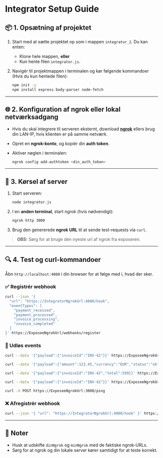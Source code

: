 # Integrator Setup Guide

## 📦 1. Opsætning af projektet

1. Start med at sætte projektet op som i mappen `integrator_2`. Du kan enten:
   - Klone hele mappen, **eller**
   - Kun hente filen `integrator.js`.

2. Navigér til projektmappen i terminalen og kør følgende kommandoer (Hvis du kun hentede filen):

   ```bash
   npm init -y
   npm install express body-parser node-fetch
   ```

---

## 🌐 2. Konfiguration af ngrok eller lokal netværksadgang

- Hvis du skal integrere til serveren eksternt, download **[ngrok](https://ngrok.com/)** ellers brug din LAN-IP, hvis klienten er på samme netværk.
- Opret en **ngrok-konto**, og kopiér din **auth token**.
- Aktiver nøglen i terminalen:

   ```bash
   ngrok config add-authtoken <din_auth_token>
   ```

---

## 🚀 3. Kørsel af server

1. Start serveren:

   ```bash
   node integrator.js
   ```

2. I en **anden terminal**, start ngrok (hvis nødvendigt):

   ```bash
   ngrok http 3000
   ```

3. Brug den genererede **ngrok URL** til at sende test-requests via `curl`.

> **OBS:** Sørg for at bruge den nyeste url af ngrok fra exposeren.

---

## 🔍 4. Test og curl-kommandoer

Åbn `http://localhost:4000` i din browser for at følge med i, hvad der sker.

### ✅ Registrér webhook
```bash
curl --json '{
  "url": "https://IntegratorNgrokUrl:4000/hook",
  "eventTypes": [
    "payment_received",
    "payment_processed",
    "invoice_processing",
    "invoice_completed"
  ]
}' https://ExposeeNgrokUrl/webhooks/register
```

### 📩 Udløs events
```bash
curl --data '{"payload":{"invoiceId":"INV-42"}}' https://ExposeeNgrokUrl/events/invoice_processing

curl --data '{"payload":{"amount":123.45,"currency":"EUR","status":"ok"}}' https://ExposeeNgrokUrl:3000/events/payment_processed

curl --data '{"payload":{"invoiceId":"INV-42","total":599}}' https://ExposeeNgrokUrl:3000/events/invoice_completed

curl --data '{"payload":{"invoiceId":"INV-42"}}' https://ExposeeNgrokUrl:3000/events/invoice_processing

curl -X POST https://ExposeeNgrokUrl:3000/ping
```

### ❌ Afregistrér webhook
```bash
curl --json '{ "url": "https://IntegratorNgrokUrl:4000/hook" }' https://ExposeeNgrokUrl/webhooks/unregister
```

---

## 📝 Noter

- Husk at udskifte `dinNgrok` og `minNgrok` med de faktiske ngrok-URLs.
- Sørg for at ngrok og din lokale server kører samtidigt for at teste korrekt.